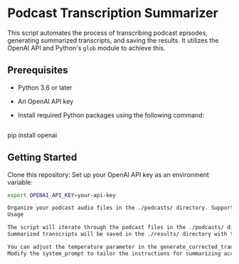 # Podcast Transcription Summarizer

This script automates the process of transcribing podcast episodes, generating summarized transcripts, and saving the results. It utilizes the OpenAI API and Python's `glob` module to achieve this.

## Prerequisites

- Python 3.6 or later
- An OpenAI API key
- Install required Python packages using the following command:

  ```bash
pip install openai

## Getting Started

Clone this repository:
Set up your OpenAI API key as an environment variable:

  ```bash
  export OPENAI_API_KEY=your-api-key

Organize your podcast audio files in the ./podcasts/ directory. Supported audio format: .m4a. It's recommend to have the podcasts with AAC HE-V2 Audio to stay below whisper's file size limit of 25mb.
Usage

The script will iterate through the podcast files in the ./podcasts/ directory, transcribe them, and generate a summarized transcript using the OpenAI GPT-3.5 Turbo model.
Summarized transcripts will be saved in the ./results/ directory with the corresponding podcast number as the filename.

You can adjust the temperature parameter in the generate_corrected_transcript function to control the creativity of the generated summary.
Modify the system_prompt to tailor the instructions for summarizing according to your specific needs.